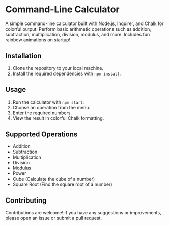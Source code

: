 # Command-Line Calculator

A simple command-line calculator built with Node.js, Inquirer, and Chalk for colorful output. Perform basic arithmetic operations such as addition, subtraction, multiplication, division, modulus, and more. Includes fun rainbow animations on startup!

## Installation

1. Clone the repository to your local machine.
2. Install the required dependencies with `npm install`.

## Usage

1. Run the calculator with `npm start`.
2. Choose an operation from the menu.
3. Enter the required numbers.
4. View the result in colorful Chalk formatting.

## Supported Operations

- Addition
- Subtraction
- Multiplication
- Division
- Modulus
- Power
- Cube (Calculate the cube of a number)
- Square Root (Find the square root of a number)
## Contributing
Contributions are welcome! If you have any suggestions or improvements, please open an issue or submit a pull request.
